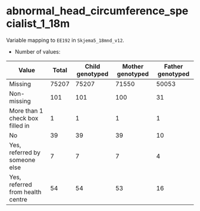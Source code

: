 # abnormal_head_circumference_specialist_1_18m
Variable mapping to `EE192` in `Skjema5_18mnd_v12`.
- Number of values:

| Value | Total | Child genotyped | Mother genotyped | Father genotyped |
| ----- | ----- | --------------- | ---------------- | ---------------- |
| Missing | 75207 | 75207 | 71550 | 50053 |
| Non-missing | 101 | 101 | 100 | 31 |
| More than 1 check box filled in | 1 | 1 | 1 |1 |
| No | 39 | 39 | 39 |10 |
| Yes, referred by someone else | 7 | 7 | 7 |4 |
| Yes, referred from health centre | 54 | 54 | 53 |16 |



